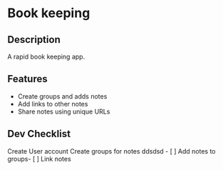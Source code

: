 <h1>Book keeping</p>

<h2>Description</h2>
<p>A rapid book keeping app.</p>

<h2>Features</h2>
<ul>
    <li>Create groups and adds notes</li>
    <li>Add links to other notes</li>
    <li>Share notes using unique URLs</li>
</ul>

<h2>Dev Checklist</h2>
 Create User account
Create groups for notes
ddsdsd
- [ ] Add notes to groups- [ ] Link notes

